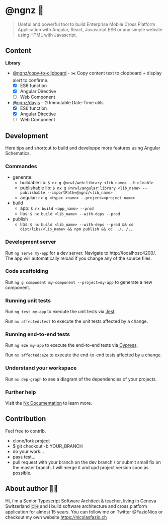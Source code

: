 # @ngnz  🚀 

> Useful and powerful tool to build Enterprise Mobile Cross Platform Application with Angular, React, Javascript ES6 or any simple website using HTML with Javascript. 

## Content

**Library**
- [@ngnz/copy-to-clipboard](libs/copy-to-clipboard/README.md) - ✂️ Copy content text to clopboard + display alert to confirme.
  - [x] ES6 function
  - [x] Angular Directive
  - [ ] Web Component

- [@ngnz/dayjs](libs/dayjs/README.md) - ⏰ Immutable Date-Time utils.
  - [x] ES6 function
  - [x] Angular Directive
  - [ ] Web Component

## Development
Here tips and shortcut to build and developpe more features using Angular Schematics.
### Commandes
- generate:
  - buildable lib: `$ nx g @nrwl/web:library <lib_name> --buildable`
  - publishable lib: `$ nx g @nrwl/angular:library <lib_name> --publishable --importPath=@ngnz/<lib_name>`
  - angular: `nx g <type> <name> --project=<project_name>`
- build 
  - app: `$ nx build <app_name> --prod`
  - libs: `$ nx build <lib_name> --with-deps --prod`
- publish
  - libs: `$ nx build <lib_name> --with-deps --prod && cd dist/libs/<lib_name> && npm publish && cd ../../..`


### Development server

Run `ng serve my-app` for a dev server. Navigate to http://localhost:4200/. The app will automatically reload if you change any of the source files.

### Code scaffolding

Run `ng g component my-component --project=my-app` to generate a new component.

### Running unit tests

Run `ng test my-app` to execute the unit tests via [Jest](https://jestjs.io).

Run `nx affected:test` to execute the unit tests affected by a change.

### Running end-to-end tests

Run `ng e2e my-app` to execute the end-to-end tests via [Cypress](https://www.cypress.io).

Run `nx affected:e2e` to execute the end-to-end tests affected by a change.

### Understand your workspace

Run `nx dep-graph` to see a diagram of the dependencies of your projects.

### Further help

Visit the [Nx Documentation](https://nx.dev/angular) to learn more.

## Contribution
Feel free to contrib.

- clone/fork project
- $ git checkout -b YOUR_BRANCH
- do your work...
- pass test...
- pull request with your branch on the dev branch / or submit small fix on the master branch.
I will merge it and upd project version soon as possible.

## About author 👨‍💻
Hi, i'm a Senior Typescript Software Architect & teacher, living in Geneva Switzerland 🇨🇭  and i build software architecture and cross platform application for almost 15 years. You can follow me on Twitter @FazioNico or checkout my own website https://nicolasfazio.ch